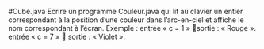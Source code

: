 #Cube.java
Ecrire un programme Couleur.java qui lit au clavier un entier correspondant à la position d’une couleur
dans l’arc-en-ciel et affiche le nom correspondant à l’écran.
Exemple : entrée « c = 1 » sortie : « Rouge ».
entrée « c = 7 »  sortie : « Violet ».
